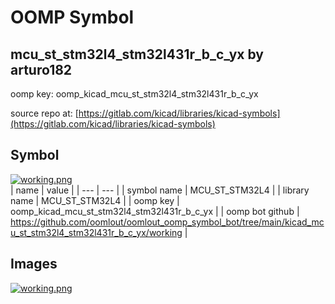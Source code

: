 # OOMP Symbol  
## mcu_st_stm32l4_stm32l431r_b_c_yx  by arturo182  
  
oomp key: oomp_kicad_mcu_st_stm32l4_stm32l431r_b_c_yx  
  
source repo at: [https://gitlab.com/kicad/libraries/kicad-symbols](https://gitlab.com/kicad/libraries/kicad-symbols)  
## Symbol  
  
[![working.png](working_600.png)](working.png)  
| name | value | 
| --- | --- | 
| symbol name | MCU_ST_STM32L4 | 
| library name | MCU_ST_STM32L4 | 
| oomp key | oomp_kicad_mcu_st_stm32l4_stm32l431r_b_c_yx | 
| oomp bot github | https://github.com/oomlout/oomlout_oomp_symbol_bot/tree/main/kicad_mcu_st_stm32l4_stm32l431r_b_c_yx/working | 
## Images  
  
[![working.png](working_140.png)](working.png)  
